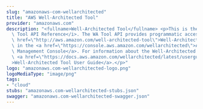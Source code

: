 ```yaml
---
slug: "amazonaws-com-wellarchitected"
title: "AWS Well-Architected Tool"
provider: "amazonaws.com"
description: "<fullname>Well-Architected Tool</fullname> <p>This is the <i>Well-Architected\
  \ Tool API Reference</i>. The WA Tool API provides programmatic access to the <a\
  \ href=\"http://aws.amazon.com/well-architected-tool\">Well-Architected Tool</a>\
  \ in the <a href=\"https://console.aws.amazon.com/wellarchitected\">Amazon Web Services\
  \ Management Console</a>. For information about the Well-Architected Tool, see the\
  \ <a href=\"https://docs.aws.amazon.com/wellarchitected/latest/userguide/intro.html\"\
  >Well-Architected Tool User Guide</a>.</p>"
logo: "amazonaws.com-wellarchitected-logo.png"
logoMediaType: "image/png"
tags:
- "cloud"
stubs: "amazonaws.com-wellarchitected-stubs.json"
swagger: "amazonaws.com-wellarchitected-swagger.json"
---
```

